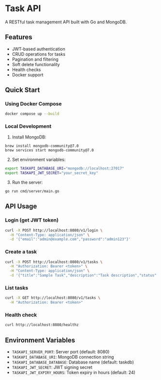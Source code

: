 # Task API

A RESTful task management API built with Go and MongoDB.

## Features

- JWT-based authentication
- CRUD operations for tasks
- Pagination and filtering
- Soft delete functionality
- Health checks
- Docker support

## Quick Start

### Using Docker Compose

```bash
docker compose up --build
```

### Local Development

1. Install MongoDB:
```bash
brew install mongodb-community@7.0
brew services start mongodb-community@7.0
```

2. Set environment variables:
```bash
export TASKAPI_DATABASE_URI="mongodb://localhost:27017"
export TASKAPI_JWT_SECRET="your_secret_key"
```

3. Run the server:
```bash
go run cmd/server/main.go
```

## API Usage

### Login (get JWT token)
```bash
curl -X POST http://localhost:8080/v1/login \
  -H "Content-Type: application/json" \
  -d '{"email":"admin@example.com","password":"admin123"}'
```

### Create a task
```bash
curl -X POST http://localhost:8080/v1/tasks \
  -H "Authorization: Bearer <token>" \
  -H "Content-Type: application/json" \
  -d '{"title":"Sample Task","description":"Task description","status":"open"}'
```

### List tasks
```bash
curl -X GET http://localhost:8080/v1/tasks \
  -H "Authorization: Bearer <token>"
```

### Health check
```bash
curl http://localhost:8080/healthz
```

## Environment Variables

- `TASKAPI_SERVER_PORT`: Server port (default: 8080)
- `TASKAPI_DATABASE_URI`: MongoDB connection string
- `TASKAPI_DATABASE_DATABASE`: Database name (default: taskdb)
- `TASKAPI_JWT_SECRET`: JWT signing secret
- `TASKAPI_JWT_EXPIRY_HOURS`: Token expiry in hours (default: 24)
